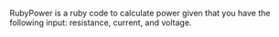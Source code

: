 RubyPower is a ruby code to calculate power given that you have the following input: resistance, current, and voltage.
